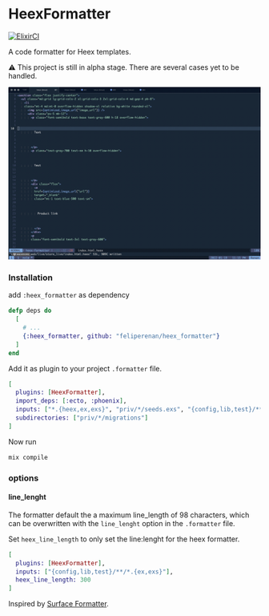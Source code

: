 # HeexFormatter

[![ElixirCI](https://github.com/feliperenan/heex_formatter/actions/workflows/elixir.yml/badge.svg)](https://github.com/feliperenan/heex_formatter/actions/workflows/elixir.yml)

A code formatter for Heex templates.

:warning: This project is still in alpha stage. There are several cases yet to be handled.

![](examples/example.gif)

### Installation

add `:heex_formatter` as dependency

```elixir
defp deps do
  [
    # ...
    {:heex_formatter, github: "feliperenan/heex_formatter"}
  ]
end
```

Add it as plugin to your project `.formatter` file.

```elixir
[
  plugins: [HeexFormatter],
  import_deps: [:ecto, :phoenix],
  inputs: ["*.{heex,ex,exs}", "priv/*/seeds.exs", "{config,lib,test}/**/*.{heex,ex,exs}"],
  subdirectories: ["priv/*/migrations"]
]
```
Now run
```elixir
mix compile
```
### options

#### line_lenght

The formatter default the a maximum line_length of 98 characters, which can be overwritten with the `line_lenght` option in the `.formatter` file.

Set `heex_line_length` to only set the line:lenght for the heex formatter.

```elixir
[
  plugins: [HeexFormatter],
  inputs: ["{config,lib,test}/**/*.{ex,exs}"],
  heex_line_length: 300
]
```

Inspired by [Surface Formatter](https://github.com/surface-ui/surface_formatter).
